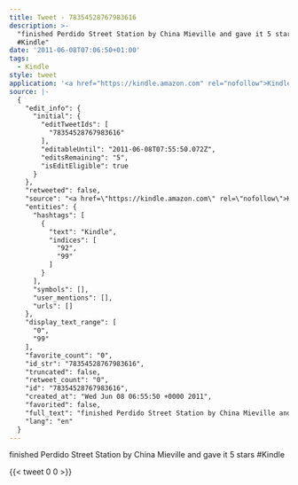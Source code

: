 ```yaml
---
title: Tweet - 78354528767983616
description: >-
  "finished Perdido Street Station by China Mieville and gave it 5 stars 
  #Kindle"
date: '2011-06-08T07:06:50+01:00'
tags:
  - Kindle
style: tweet
application: '<a href="https://kindle.amazon.com" rel="nofollow">Kindle</a>'
source: |-
  {
    "edit_info": {
      "initial": {
        "editTweetIds": [
          "78354528767983616"
        ],
        "editableUntil": "2011-06-08T07:55:50.072Z",
        "editsRemaining": "5",
        "isEditEligible": true
      }
    },
    "retweeted": false,
    "source": "<a href=\"https://kindle.amazon.com\" rel=\"nofollow\">Kindle</a>",
    "entities": {
      "hashtags": [
        {
          "text": "Kindle",
          "indices": [
            "92",
            "99"
          ]
        }
      ],
      "symbols": [],
      "user_mentions": [],
      "urls": []
    },
    "display_text_range": [
      "0",
      "99"
    ],
    "favorite_count": "0",
    "id_str": "78354528767983616",
    "truncated": false,
    "retweet_count": "0",
    "id": "78354528767983616",
    "created_at": "Wed Jun 08 06:55:50 +0000 2011",
    "favorited": false,
    "full_text": "finished Perdido Street Station by China Mieville and gave it 5 stars http://amzn.to/gjdRIN #Kindle",
    "lang": "en"
  }
---
```

finished Perdido Street Station by China Mieville and gave it 5 stars  #Kindle
    
{{< tweet 0 0 >}}
    
